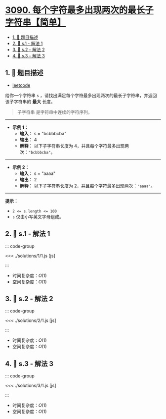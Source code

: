 # [3090. 每个字符最多出现两次的最长子字符串【简单】](https://github.com/tnotesjs/TNotes.leetcode/tree/main/notes/3090.%20%E6%AF%8F%E4%B8%AA%E5%AD%97%E7%AC%A6%E6%9C%80%E5%A4%9A%E5%87%BA%E7%8E%B0%E4%B8%A4%E6%AC%A1%E7%9A%84%E6%9C%80%E9%95%BF%E5%AD%90%E5%AD%97%E7%AC%A6%E4%B8%B2%E3%80%90%E7%AE%80%E5%8D%95%E3%80%91)

<!-- region:toc -->

- [1. 📝 题目描述](#1--题目描述)
- [2. 🎯 s.1 - 解法 1](#2--s1---解法-1)
- [3. 🎯 s.2 - 解法 2](#3--s2---解法-2)
- [4. 🎯 s.3 - 解法 3](#4--s3---解法-3)

<!-- endregion:toc -->

## 1. 📝 题目描述

- [leetcode](https://leetcode.cn/problems/maximum-length-substring-with-two-occurrences/)

给你一个字符串 `s` ，请找出满足每个字符最多出现两次的最长子字符串，并返回该子字符串的 **最大** 长度。

> 子字符串 是字符串中连续的字符序列。

---

- **示例 1：**
  - **输入：** s = "bcbbbcba"
  - **输出：** 4
  - **解释：** 以下子字符串长度为 4，并且每个字符最多出现两次：`"bcbbbcba"`。

---

- **示例 2：**
  - **输入：** s = "aaaa"
  - **输出：** 2
  - **解释：** 以下子字符串长度为 2，并且每个字符最多出现两次：`"aaaa"`。

---

**提示：**

- `2 <= s.length <= 100`
- `s` 仅由小写英文字母组成。

## 2. 🎯 s.1 - 解法 1

::: code-group

<<< ./solutions/1/1.js [js]

:::

- 时间复杂度：$O(1)$
- 空间复杂度：$O(1)$

## 3. 🎯 s.2 - 解法 2

::: code-group

<<< ./solutions/2/1.js [js]

:::

- 时间复杂度：$O(1)$
- 空间复杂度：$O(1)$

## 4. 🎯 s.3 - 解法 3

::: code-group

<<< ./solutions/3/1.js [js]

:::

- 时间复杂度：$O(1)$
- 空间复杂度：$O(1)$
